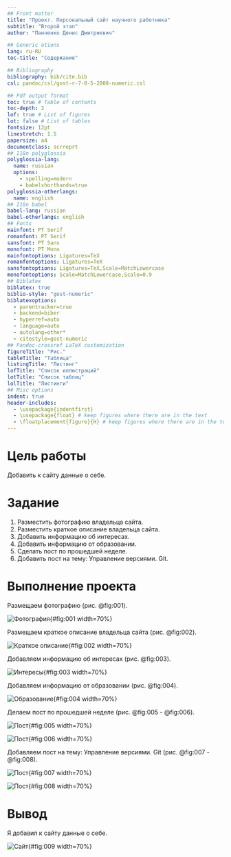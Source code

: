 ```yaml
---
## Front matter
title: "Проект. Персональный сайт научного работника"
subtitle: "Второй этап"
author: "Панченко Денис Дмитриевич"

## Generic otions
lang: ru-RU
toc-title: "Содержание"

## Bibliography
bibliography: bib/cite.bib
csl: pandoc/csl/gost-r-7-0-5-2008-numeric.csl

## Pdf output format
toc: true # Table of contents
toc-depth: 2
lof: true # List of figures
lot: false # List of tables
fontsize: 12pt
linestretch: 1.5
papersize: a4
documentclass: scrreprt
## I18n polyglossia
polyglossia-lang:
  name: russian
  options:
	- spelling=modern
	- babelshorthands=true
polyglossia-otherlangs:
  name: english
## I18n babel
babel-lang: russian
babel-otherlangs: english
## Fonts
mainfont: PT Serif
romanfont: PT Serif
sansfont: PT Sans
monofont: PT Mono
mainfontoptions: Ligatures=TeX
romanfontoptions: Ligatures=TeX
sansfontoptions: Ligatures=TeX,Scale=MatchLowercase
monofontoptions: Scale=MatchLowercase,Scale=0.9
## Biblatex
biblatex: true
biblio-style: "gost-numeric"
biblatexoptions:
  - parentracker=true
  - backend=biber
  - hyperref=auto
  - language=auto
  - autolang=other*
  - citestyle=gost-numeric
## Pandoc-crossref LaTeX customization
figureTitle: "Рис."
tableTitle: "Таблица"
listingTitle: "Листинг"
lofTitle: "Список иллюстраций"
lotTitle: "Список таблиц"
lolTitle: "Листинги"
## Misc options
indent: true
header-includes:
  - \usepackage{indentfirst}
  - \usepackage{float} # keep figures where there are in the text
  - \floatplacement{figure}{H} # keep figures where there are in the text
---
```


# Цель работы

Добавить к сайту данные о себе.

# Задание

1. Разместить фотографию владельца сайта.
2. Разместить краткое описание владельца сайта.
3. Добавить информацию об интересах.
4. Добавить информацию от образовании.
5. Сделать пост по прошедшей неделе.
6. Добавить пост на тему: Управление версиями. Git.

# Выполнение проекта

Размещаем фотографию (рис. @fig:001).

![Фотография](image/1.png){#fig:001 width=70%}

Размещаем краткое описание владельца сайта (рис. @fig:002).

![Краткое описание](image/2.png){#fig:002 width=70%}

Добавляем информацию об интересах (рис. @fig:003).

![Интересы](image/3.png){#fig:003 width=70%}

Добавляем информацию от образовании (рис. @fig:004).

![Образование](image/4.png){#fig:004 width=70%}

Делаем пост по прошедшей неделе (рис. @fig:005 - @fig:006).

![Пост](image/5.png){#fig:005 width=70%}

![Пост](image/6.png){#fig:006 width=70%}

Добавляем пост на тему: Управление версиями. Git (рис. @fig:007 - @fig:008).

![Пост](image/7.png){#fig:007 width=70%}

![Пост](image/8.png){#fig:008 width=70%}

# Вывод

Я добавил к сайту данные о себе.

![Сайт](image/9.png){#fig:009 width=70%}
